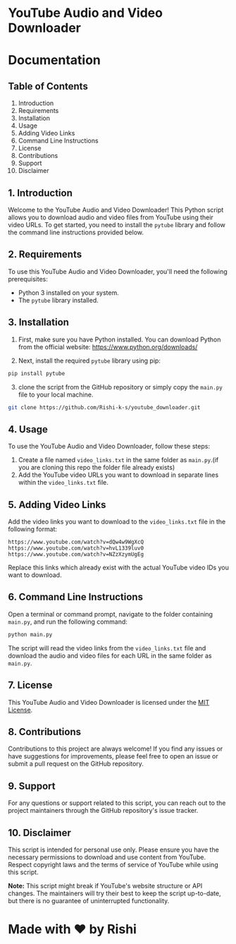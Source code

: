 # YouTube Audio and Video Downloader 
# Documentation

## Table of Contents
1. Introduction
2. Requirements
3. Installation
4. Usage
5. Adding Video Links
6. Command Line Instructions
7. License
8. Contributions
9. Support
10. Disclaimer

## 1. Introduction

Welcome to the YouTube Audio and Video Downloader! This Python script allows you to download audio and video files from YouTube using their video URLs. To get started, you need to install the `pytube` library and follow the command line instructions provided below.

## 2. Requirements

To use this YouTube Audio and Video Downloader, you'll need the following prerequisites:

- Python 3 installed on your system.
- The `pytube` library installed.

## 3. Installation

1. First, make sure you have Python installed. You can download Python from the official website: https://www.python.org/downloads/

2. Next, install the required `pytube` library using pip:

```bash
pip install pytube
```

3. clone the script from the GitHub repository or simply copy the `main.py` file to your local machine.
```bash
git clone https://github.com/Rishi-k-s/youtube_downloader.git
```
## 4. Usage

To use the YouTube Audio and Video Downloader, follow these steps:

1. Create a file named `video_links.txt` in the same folder as `main.py`.(if you are cloning this repo the folder file already exists)
2. Add the YouTube video URLs you want to download in separate lines within the `video_links.txt` file.

## 5. Adding Video Links

Add the video links you want to download to the `video_links.txt` file in the following format:

```plaintext
https://www.youtube.com/watch?v=dQw4w9WgXcQ
https://www.youtube.com/watch?v=hvL1339luv0
https://www.youtube.com/watch?v=NZzXzymUgEg
```

Replace this links which already exist with the actual YouTube video IDs you want to download.

## 6. Command Line Instructions

Open a terminal or command prompt, navigate to the folder containing `main.py`, and run the following command:

```bash
python main.py
```

The script will read the video links from the `video_links.txt` file and download the audio and video files for each URL in the same folder as `main.py`.

## 7. License

This YouTube Audio and Video Downloader is licensed under the [MIT License](https://opensource.org/licenses/MIT).

## 8. Contributions

Contributions to this project are always welcome! If you find any issues or have suggestions for improvements, please feel free to open an issue or submit a pull request on the GitHub repository.

## 9. Support

For any questions or support related to this script, you can reach out to the project maintainers through the GitHub repository's issue tracker.

## 10. Disclaimer

This script is intended for personal use only. Please ensure you have the necessary permissions to download and use content from YouTube. Respect copyright laws and the terms of service of YouTube while using this script.

**Note:** This script might break if YouTube's website structure or API changes. The maintainers will try their best to keep the script up-to-date, but there is no guarantee of uninterrupted functionality.

# Made with ❤️ by Rishi
